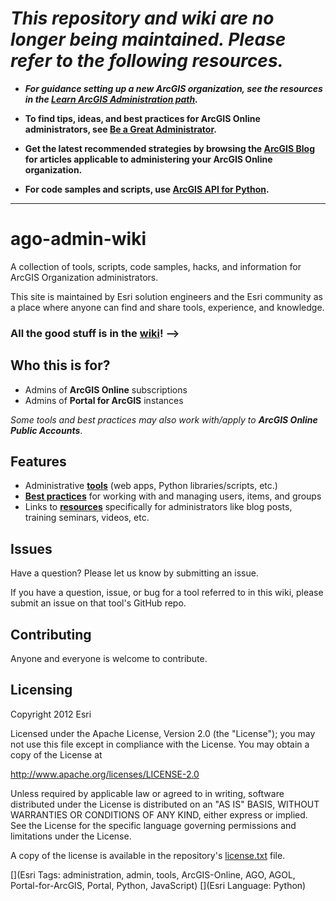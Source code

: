 # _This repository and wiki are no longer being maintained. Please refer to the following resources._

- **_For guidance setting up a new ArcGIS organization, see the resources in the [Learn ArcGIS Administration path](https://learn.arcgis.com/en/paths/administration/)._**

- **To find tips, ideas, and best practices for ArcGIS Online administrators, see [Be a Great Administrator](https://community.esri.com/community/gis/web-gis/arcgisonline/blog/2017/08/06/administer-your-arcgis-online-organization).**

- **Get the latest recommended strategies by browsing the [ArcGIS Blog](https://www.esri.com/arcgis-blog/?s=#&categories=administration&products=arcgis-online) for articles applicable to administering your ArcGIS Online organization.**

- **For code samples and scripts, use [ArcGIS API for Python](https://developers.arcgis.com/python/).**

---

# ago-admin-wiki

A collection of tools, scripts, code samples, hacks, and information for ArcGIS Organization administrators.

This site is maintained by Esri solution engineers and the Esri community as a place where anyone can find and share tools, experience, and knowledge.

### All the good stuff is in the [wiki](https://github.com/oevans/AGOadmin/wiki)! -->

## Who this is for?

* Admins of **ArcGIS Online** subscriptions
* Admins of **Portal for ArcGIS** instances

_Some tools and best practices may also work with/apply to **ArcGIS Online Public Accounts**_.

## Features
* Administrative [**tools**](https://github.com/oevans/ago-admin-wiki/wiki/Tools) (web apps, Python libraries/scripts, etc.)
* [**Best practices**](https://github.com/oevans/ago-admin-wiki/wiki/Best-practices) for working with and managing users, items, and groups
* Links to [**resources**](https://github.com/oevans/AGOadmin/wiki/Resources) specifically for administrators like blog posts, training seminars, videos, etc.

## Issues

Have a question?  Please let us know by submitting an issue.

If you have a question, issue, or bug for a tool referred to in this wiki, please submit an issue on that tool's GitHub repo.

## Contributing

Anyone and everyone is welcome to contribute. 

## Licensing
Copyright 2012 Esri

Licensed under the Apache License, Version 2.0 (the "License");
you may not use this file except in compliance with the License.
You may obtain a copy of the License at

   http://www.apache.org/licenses/LICENSE-2.0

Unless required by applicable law or agreed to in writing, software
distributed under the License is distributed on an "AS IS" BASIS,
WITHOUT WARRANTIES OR CONDITIONS OF ANY KIND, either express or implied.
See the License for the specific language governing permissions and
limitations under the License.

A copy of the license is available in the repository's [license.txt](https://github.com/Esri/ago-admin-wiki/blob/master/license.txt) file.

[](Esri Tags: administration, admin, tools, ArcGIS-Online, AGO, AGOL, Portal-for-ArcGIS, Portal, Python, JavaScript)
[](Esri Language: Python)
